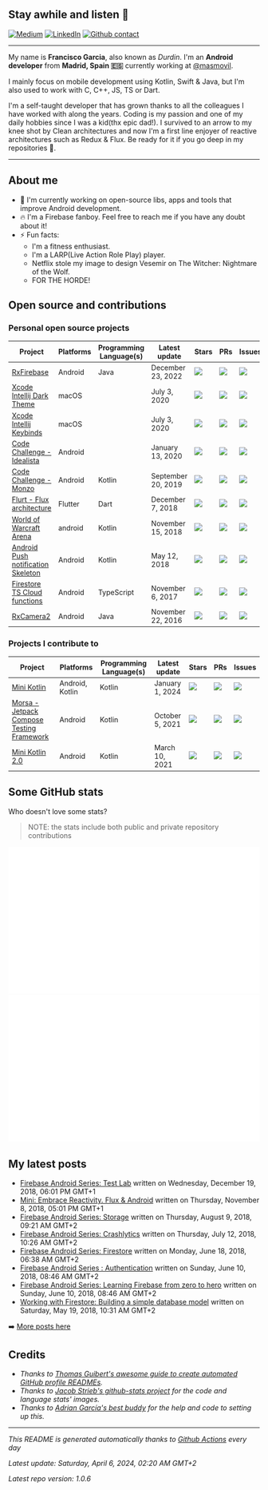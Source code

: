 ## Stay awhile and listen :notebook:
[![Medium](https://img.shields.io/badge/%20-00ab6c?color=00ab6c&label=Francisco+Garc%C3%ADa+Sierra&logo=medium&logoColor=white&style=flat-square)](https://medium.com/@franciscodurdingarcia)
[![LinkedIn](https://img.shields.io/badge/%20-0e76a8?color=0e76a8&label=frangsierra&logo=linkedin&logoColor=white&style=flat-square)](https://www.linkedin.com/in/frangsierra)
[![Github contact](https://img.shields.io/badge/%20-f5f5f5?color=f5f5f5&label=Contact%20me%20on%20GitHub&logo=github&logoColor=white&style=flat-square)](https://github.com/frangsierra/frangsierra/issues/new)

------------

My name is **Francisco Garcia**, also known as *Durdin*. I'm an **Android developer** from **Madrid, Spain 🇪🇸** currently working at [@masmovil](https://github.com/masmovil).

I mainly focus on mobile development using Kotlin, Swift & Java, but I'm also used to work with C, C++, JS, TS or Dart.

I'm a self-taught developer that has grown thanks to all the colleagues I have worked with along the years. Coding is my passion and one of my daily hobbies since I was a kid(thx epic dad!).
I survived to an arrow to my knee shot by Clean architectures and now I'm a first line enjoyer of reactive architectures such as Redux & Flux. Be ready for it if you go deep in my repositories :space_invader:.

------------

## About me
- 🔭 I'm currently working on open-source libs, apps and tools that improve Android development.
- :fire: I'm a Firebase fanboy. Feel free to reach me if you have any doubt about it!
- ⚡ Fun facts:
  - I'm a fitness enthusiast.
  - I'm a LARP(Live Action Role Play) player.
  - Netflix stole my image to design Vesemir on The Witcher: Nightmare of the Wolf.
  - FOR THE HORDE!

## Open source and contributions
### Personal open source projects
| Project  |   Platforms   |  Programming Language(s)  | Latest update | Stars | PRs | Issues |
| -------  | ------------- | ------------------------- | ------------- | ----- | --- | ------ |
| [RxFirebase](https:&#x2F;&#x2F;github.com&#x2F;FrangSierra&#x2F;RxFirebase) | Android | Java | December 23, 2022 | ![](https://img.shields.io/github/stars/FrangSierra&#x2F;RxFirebase?style=flat-square) | ![](https://img.shields.io/github/issues-pr/FrangSierra&#x2F;RxFirebase?style=flat-square) | ![](https://img.shields.io/github/issues/FrangSierra&#x2F;RxFirebase?style=flat-square)
| [Xcode Intellij Dark Theme](https:&#x2F;&#x2F;github.com&#x2F;FrangSierra&#x2F;Xcode-IntelliJ-Dark-Color-Theme) | macOS |  | July 3, 2020 | ![](https://img.shields.io/github/stars/FrangSierra&#x2F;Xcode-IntelliJ-Dark-Color-Theme?style=flat-square) | ![](https://img.shields.io/github/issues-pr/FrangSierra&#x2F;Xcode-IntelliJ-Dark-Color-Theme?style=flat-square) | ![](https://img.shields.io/github/issues/FrangSierra&#x2F;Xcode-IntelliJ-Dark-Color-Theme?style=flat-square)
| [Xcode Intellij Keybinds](https:&#x2F;&#x2F;github.com&#x2F;FrangSierra&#x2F;Xcode-IntelliJ-Keybinds) | macOS |  | July 3, 2020 | ![](https://img.shields.io/github/stars/FrangSierra&#x2F;Xcode-IntelliJ-Keybinds?style=flat-square) | ![](https://img.shields.io/github/issues-pr/FrangSierra&#x2F;Xcode-IntelliJ-Keybinds?style=flat-square) | ![](https://img.shields.io/github/issues/FrangSierra&#x2F;Xcode-IntelliJ-Keybinds?style=flat-square)
| [Code Challenge - Idealista](https:&#x2F;&#x2F;github.com&#x2F;FrangSierra&#x2F;android-challenge) | Android |  | January 13, 2020 | ![](https://img.shields.io/github/stars/FrangSierra&#x2F;android-challenge?style=flat-square) | ![](https://img.shields.io/github/issues-pr/FrangSierra&#x2F;android-challenge?style=flat-square) | ![](https://img.shields.io/github/issues/FrangSierra&#x2F;android-challenge?style=flat-square)
| [Code Challenge - Monzo](https:&#x2F;&#x2F;github.com&#x2F;FrangSierra&#x2F;TheGuardianApp) | Android | Kotlin | September 20, 2019 | ![](https://img.shields.io/github/stars/FrangSierra&#x2F;TheGuardianApp?style=flat-square) | ![](https://img.shields.io/github/issues-pr/FrangSierra&#x2F;TheGuardianApp?style=flat-square) | ![](https://img.shields.io/github/issues/FrangSierra&#x2F;TheGuardianApp?style=flat-square)
| [Flurt - Flux architecture](https:&#x2F;&#x2F;github.com&#x2F;FrangSierra&#x2F;Flurt) | Flutter | Dart | December 7, 2018 | ![](https://img.shields.io/github/stars/FrangSierra&#x2F;Flurt?style=flat-square) | ![](https://img.shields.io/github/issues-pr/FrangSierra&#x2F;Flurt?style=flat-square) | ![](https://img.shields.io/github/issues/FrangSierra&#x2F;Flurt?style=flat-square)
| [World of Warcraft Arena](https:&#x2F;&#x2F;github.com&#x2F;FrangSierra&#x2F;WoWArena) | android | Kotlin | November 15, 2018 | ![](https://img.shields.io/github/stars/FrangSierra&#x2F;WoWArena?style=flat-square) | ![](https://img.shields.io/github/issues-pr/FrangSierra&#x2F;WoWArena?style=flat-square) | ![](https://img.shields.io/github/issues/FrangSierra&#x2F;WoWArena?style=flat-square)
| [Android Push notification Skeleton](https:&#x2F;&#x2F;github.com&#x2F;FrangSierra&#x2F;PushNotificationSkeleton) | Android | Kotlin | May 12, 2018 | ![](https://img.shields.io/github/stars/FrangSierra&#x2F;PushNotificationSkeleton?style=flat-square) | ![](https://img.shields.io/github/issues-pr/FrangSierra&#x2F;PushNotificationSkeleton?style=flat-square) | ![](https://img.shields.io/github/issues/FrangSierra&#x2F;PushNotificationSkeleton?style=flat-square)
| [Firestore TS Cloud functions](https:&#x2F;&#x2F;github.com&#x2F;FrangSierra&#x2F;firestore-cloud-functions-typescript) | Android | TypeScript | November 6, 2017 | ![](https://img.shields.io/github/stars/FrangSierra&#x2F;firestore-cloud-functions-typescript?style=flat-square) | ![](https://img.shields.io/github/issues-pr/FrangSierra&#x2F;firestore-cloud-functions-typescript?style=flat-square) | ![](https://img.shields.io/github/issues/FrangSierra&#x2F;firestore-cloud-functions-typescript?style=flat-square)
| [RxCamera2](https:&#x2F;&#x2F;github.com&#x2F;FrangSierra&#x2F;RxCamera2) | Android | Java | November 22, 2016 | ![](https://img.shields.io/github/stars/FrangSierra&#x2F;RxCamera2?style=flat-square) | ![](https://img.shields.io/github/issues-pr/FrangSierra&#x2F;RxCamera2?style=flat-square) | ![](https://img.shields.io/github/issues/FrangSierra&#x2F;RxCamera2?style=flat-square)

### Projects I contribute to
| Project  |   Platforms   |  Programming Language(s)  | Latest update | Stars | PRs | Issues |
| -------  | ------------- | ------------------------- | ------------- | ----- | --- | ------ |
| [Mini Kotlin](https://github.com/hyperdevs-team&#x2F;mini-kotlin) | Android, Kotlin | Kotlin | January 1, 2024 | ![](https://img.shields.io/github/stars/hyperdevs-team&#x2F;mini-kotlin?style=flat-square) | ![](https://img.shields.io/github/issues-pr/hyperdevs-team&#x2F;mini-kotlin?style=flat-square) | ![](https://img.shields.io/github/issues/hyperdevs-team&#x2F;mini-kotlin?style=flat-square)
| [Morsa - Jetpack Compose Testing Framework](https://github.com/hyperdevs-team&#x2F;morsa) | Android | Kotlin | October 5, 2021 | ![](https://img.shields.io/github/stars/hyperdevs-team&#x2F;morsa?style=flat-square) | ![](https://img.shields.io/github/issues-pr/hyperdevs-team&#x2F;morsa?style=flat-square) | ![](https://img.shields.io/github/issues/hyperdevs-team&#x2F;morsa?style=flat-square)
| [Mini Kotlin 2.0](https://github.com/minikorp&#x2F;mini) | Android | Kotlin | March 10, 2021 | ![](https://img.shields.io/github/stars/minikorp&#x2F;mini?style=flat-square) | ![](https://img.shields.io/github/issues-pr/minikorp&#x2F;mini?style=flat-square) | ![](https://img.shields.io/github/issues/minikorp&#x2F;mini?style=flat-square)

## Some GitHub stats
Who doesn't love some stats?
> NOTE: the stats include both public and private repository contributions

![Code stats](https://github.com/frangsierra/github-stats/raw/master/generated/overview.svg)
![Top Langs](https://github.com/frangsierra/github-stats/raw/master/generated/languages.svg)

## My latest posts
* [Firebase Android Series: Test Lab](https:&#x2F;&#x2F;proandroiddev.com&#x2F;firebase-android-series-test-lab-bbcd41104086?source&#x3D;rss-e1b5dc7dff5a------2) written on Wednesday, December 19, 2018, 06:01 PM GMT+1
* [Mini: Embrace Reactivity. Flux &amp; Android](https:&#x2F;&#x2F;medium.com&#x2F;bq-engineering&#x2F;mini-embrace-reactivity-flux-android-a623d1782b29?source&#x3D;rss-e1b5dc7dff5a------2) written on Thursday, November 8, 2018, 05:01 PM GMT+1
* [Firebase Android Series: Storage](https:&#x2F;&#x2F;proandroiddev.com&#x2F;firebase-android-series-storage-f09524008e14?source&#x3D;rss-e1b5dc7dff5a------2) written on Thursday, August 9, 2018, 09:21 AM GMT+2
* [Firebase Android Series: Crashlytics](https:&#x2F;&#x2F;proandroiddev.com&#x2F;firebase-android-series-crashlytics-29de3f507d6?source&#x3D;rss-e1b5dc7dff5a------2) written on Thursday, July 12, 2018, 10:26 AM GMT+2
* [Firebase Android Series: Firestore](https:&#x2F;&#x2F;proandroiddev.com&#x2F;firebase-android-series-firestore-17e8951c574e?source&#x3D;rss-e1b5dc7dff5a------2) written on Monday, June 18, 2018, 06:38 AM GMT+2
* [Firebase Android Series : Authentication](https:&#x2F;&#x2F;proandroiddev.com&#x2F;firebase-android-series-authentication-74f209c59738?source&#x3D;rss-e1b5dc7dff5a------2) written on Sunday, June 10, 2018, 08:46 AM GMT+2
* [Firebase Android Series: Learning Firebase from zero to hero](https:&#x2F;&#x2F;proandroiddev.com&#x2F;firebase-android-series-learning-firebase-from-zero-to-hero-3bacbdf8e048?source&#x3D;rss-e1b5dc7dff5a------2) written on Sunday, June 10, 2018, 08:46 AM GMT+2
* [Working with Firestore: Building a simple database model](https:&#x2F;&#x2F;proandroiddev.com&#x2F;working-with-firestore-building-a-simple-database-model-79a5ce2692cb?source&#x3D;rss-e1b5dc7dff5a------2) written on Saturday, May 19, 2018, 10:31 AM GMT+2

➡️ [More posts here](https:&#x2F;&#x2F;medium.com&#x2F;@franciscodurdingarcia?source&#x3D;rss-e1b5dc7dff5a------2)

## Credits
* _Thanks to [Thomas Guibert's awesome guide to create automated GitHub profile READMEs](https://medium.com/swlh/how-to-create-a-self-updating-readme-md-for-your-github-profile-f8b05744ca91)._
* _Thanks to [Jacob Strieb's github-stats project](https://github.com/jstrieb/github-stats) for the code and language stats' images._
* _Thanks to [Adrian García's best buddy](https://github.com/adriangl/adriangl) for the help and code to setting up this._

------------

_This README is generated automatically thanks to [Github Actions](https://github.com/features/actions) every day_ 

_Latest update: Saturday, April 6, 2024, 02:20 AM GMT+2_

_Latest repo version: 1.0.6_
